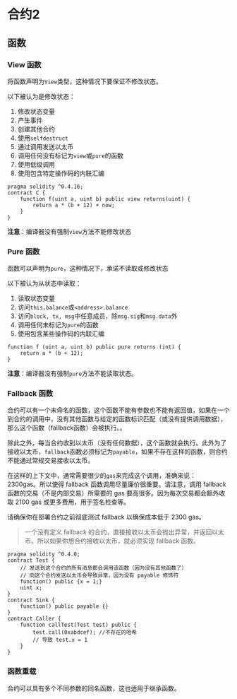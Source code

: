# 合约2

## 函数

### View 函数
将函数声明为`View`类型，这种情况下要保证不修改状态。

以下被认为是修改状态：
1. 修改状态变量
2. 产生事件
3. 创建其他合约
4. 使用`selfdestruct`
5. 通过调用发送以太币
6. 调用任何没有标记为`view`或`pure`的函数
7. 使用低级调用
8. 使用包含特定操作码的内联汇编

```solidity
pragma solidity ^0.4.16;
contract C {
    function f(uint a, uint b) public view returns(uint) {
        return a * (b + 12) + now;
    }
}
```
**注意**：编译器没有强制`view`方法不能修改状态

### Pure 函数
函数可以声明为`pure`，这种情况下，承诺不读取或修改状态

以下被认为从状态中读取：
1. 读取状态变量
2. 访问`this.balance`或`<address>.balance`
3. 访问`block, tx, msg`中任意成员，除`msg.sig`和`msg.data`外
4. 调用任何未标记为`pure`的函数
5. 使用包含某些操作码的内联汇编
```solidity
function f (uint a, uint b) public pure returns (int) {
    return a * (b + 12);
}
```
**注意**：编译器没有强制`pure`方法不能读取状态。

### Fallback 函数
合约可以有一个未命名的函数，这个函数不能有参数也不能有返回值，如果在一个到合约的调用中，没有其他函数与给定的函数标识匹配（或没有提供调用数据），那么这个函数（fallback函数）会被执行。。

除此之外，每当合约收到以太币（没有任何数据），这个函数就会执行。此外为了接收以太币，`fallback`函数必须标记为`payable`，如果不存在这样的函数，则合约不能通过常规交易接收以太币。

在这样的上下文中，通常需要很少的`gas`来完成这个调用，准确来说： 2300gas。所以使得 fallback 函数调用尽量廉价很重要。请注意，调用 fallback 函数的交易（不是内部交易）所需要的 gas 要高很多。因为每次交易都会额外收取 2100 gas 或更多费用，用于签名检查等。

请确保你在部署合约之前彻底测试 fallback 以确保成本低于 2300 gas。

> 一个没有定义 fallback 的合约，直接接收以太币会抛出异常，并返回以太币。所以如果你想合约接收以太币，就必须实现 fallback 函数。

```solidity
pragma solidity ^0.4.0;
contract Test {
    // 发送到这个合约的所有消息都会调用该函数（因为没有其他函数了）
    // 向这个合约发送以太币会导致异常，因为没有 payable 修饰符
    function() public {x = 1;}
    uint x;
}
contract Sink {
    function() public payable {}
}
contract Caller {
    function callTest(Test test) public {
        test.call(0xabdcef); //不存在的哈希
        // 导致 test.x = 1
    }
}
```

### 函数重载
合约可以具有多个不同参数的同名函数，这也适用于继承函数。
